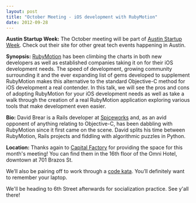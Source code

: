 ```yaml
---
layout: post
title: "October Meeting - iOS development with RubyMotion"
date: 2012-09-28
---
```


**Austin Startup Week:** The October meeting will be part of [Austin
Startup Week](http://www.atxstartupweek.com/). Check out
their site for other great tech events happening in Austin.

**Synopsis:** [RubyMotion](http://www.rubymotion.com/) has been climbing the charts in both new developers as well as established companies taking it on for their iOS development needs. The speed of development, growing community surrounding it and the ever expanding list of gems developed to supplement RubyMotion makes this alternative to the standard Objective-C method for iOS development a real contender. In this talk, we will see the pros and cons of adopting RubyMotion for your iOS development needs as well as take a walk through the creation of a real RubyMotion application exploring various tools that make development even easier.

**Bio:** David Brear is a Rails developer at [Spiceworks](http://www.spiceworks.com/jobs) and, as an avid opponent of anything relating to Objective-C, has been dabbling with RubyMotion since it first came on the scene. David splits his time between RubyMotion, Rails projects and fiddling with algorithmic puzzles in Python.

**Location:** Thanks again to [Capital Factory](http://www.capitalfactory.com/) for providing the space for this month's meeting! You can find them in the 16th floor of the Omni Hotel, downtown at 701 Brazos St.

We’ll also be pairing off to work through a
[code kata](http://en.wikipedia.org/wiki/Kata_%28programming%29). You’ll definitely want to remember your laptop.

We'll be heading to 6th Street afterwards for socialization practice. See y'all there!
